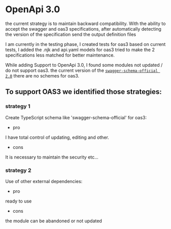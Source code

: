 # OpenApi 3.0
the current strategy is to maintain backward compatibility.
With the ability to accept the swagger and oas3 specifications, after automatically detecting the version of the specification send the output definition files

I am currently in the testing phase,
I created tests for oas3 based on current tests, I added the .njk and api.yaml models for oas3
tried to make the 2 specifications less matched for better maintenance.

While adding Support to OpenApi 3.0, I found some modules not updated / do not support oas3.
the current version of the [`swagger-schema-official 2.0`](https://github.com/DefinitelyTyped/DefinitelyTyped/blob/master/types/swagger-schema-official/index.d.ts) there are no schemes for oas3.

## To support OAS3 we identified those strategies:

### strategy 1
Create TypeScript schema like 'swagger-schema-official' for oas3:

- pro

I have total control of updating, editing and other.

- cons

It is necessary to maintain the security etc...

### strategy 2
Use of other external dependencies:

- pro

ready to use

- cons

the module can be abandoned or not updated

